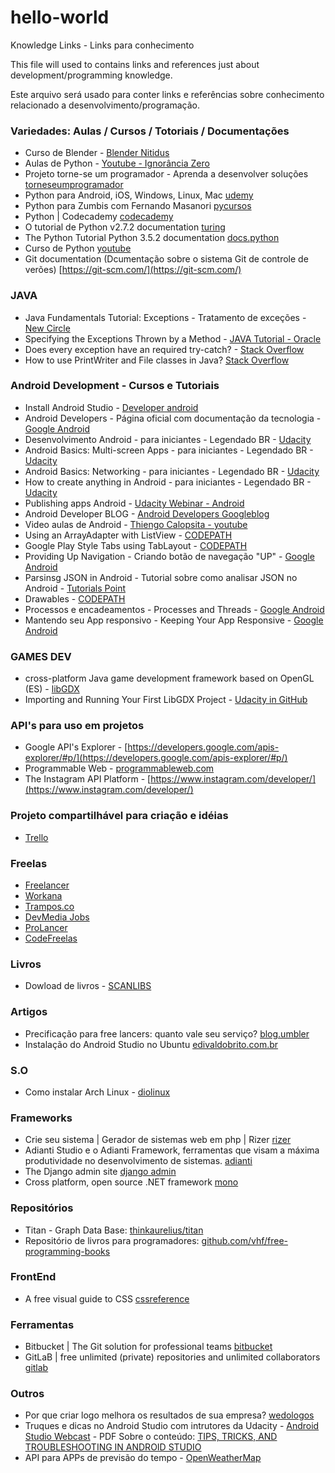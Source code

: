 # hello-world

Knowledge Links - Links para conhecimento

This file will used to contains links and references just about development/programming knowledge.

Este arquivo será usado para conter links e referências sobre conhecimento relacionado a desenvolvimento/programação.

### Variedades: Aulas / Cursos / Totoriais / Documentações
* Curso de Blender - [Blender Nitidus](https://www.youtube.com/user/rodmeloufpa)
* Aulas de Python - [Youtube - Ignorância Zero](https://www.youtube.com/playlist?list=PLfCKf0-awunOu2WyLe2pSD2fXUo795xRe)
* Projeto torne-se um programador - Aprenda a desenvolver soluções [torneseumprogramador](http://www.torneseumprogramador.com.br/)
* Python para Android, iOS, Windows, Linux, Mac [udemy](https://www.udemy.com/python-para-android-ios-windows-linux-mac/)
* Python para Zumbis com Fernando Masanori [pycursos](http://www.pycursos.com/python-para-zumbis/)
* Python | Codecademy [codecademy](https://www.codecademy.com/pt/learn/python)
* O tutorial de Python v2.7.2 documentation [turing](http://turing.com.br/pydoc/2.7/tutorial/)
* The Python Tutorial Python 3.5.2 documentation [docs.python](https://docs.python.org/3/tutorial/index.html)
* Curso de Python [youtube](https://www.youtube.com/playlist?list=PLesCEcYj003QxPQ4vTXkt22-E11aQvoVj)
* Git documentation (Dcumentação sobre o sistema Git de controle de verões) [https://git-scm.com/](https://git-scm.com/)

### JAVA

* Java Fundamentals Tutorial: Exceptions - Tratamento de exceções - [New Circle](https://newcircle.com/bookshelf/java_fundamentals_tutorial/exceptions)
* Specifying the Exceptions Thrown by a Method - [JAVA Tutorial - Oracle](https://docs.oracle.com/javase/tutorial/essential/exceptions/declaring.html)
* Does every exception have an required try-catch? - [Stack Overflow](http://stackoverflow.com/questions/29851253/does-every-exception-have-an-required-try-catch)
* How to use PrintWriter and File classes in Java? [Stack Overflow](http://stackoverflow.com/questions/11496700/how-to-use-printwriter-and-file-classes-in-java)

### Android Development - Cursos e Tutoriais
* Install Android Studio - [Developer android](https://developer.android.com/studio/install.html?hl=pt-br)
* Android Developers - Página oficial com documentação da tecnologia - [Google Android](https://developer.android.com/index.html)
* Desenvolvimento Android - para iniciantes - Legendado BR - [Udacity](https://br.udacity.com/course/android-development-for-beginners--ud837/)
* Android Basics: Multi-screen Apps - para iniciantes - Legendado BR - [Udacity](https://br.udacity.com/course/android-basics-multi-screen-apps--ud839/)
* Android Basics: Networking - para iniciantes - Legendado BR - [Udacity](https://br.udacity.com/course/android-basics-networking--ud843/)
* How to create anything in Android - para iniciantes - Legendado BR - [Udacity](https://br.udacity.com/course/how-to-create-anything-in-android--ud802/)
* Publishing apps Android - [Udacity Webinar - Android](https://br.udacity.com/events/details/?slug=como-publicar-seu-app-android-dicas-de-um-expert-google)
* Android Developer BLOG - [Android Developers Googleblog](https://android-developers.googleblog.com/)
* Video aulas de Android - [Thiengo Calopsita - youtube](https://www.youtube.com/user/thiengoCalopsita/videos)
* Using an ArrayAdapter with ListView - [CODEPATH](https://guides.codepath.com/android/Using-an-ArrayAdapter-with-ListView)
* Google Play Style Tabs using TabLayout - [CODEPATH](https://guides.codepath.com/android/google-play-style-tabs-using-tablayout#sliding-tabs-layout)
* Providing Up Navigation - Criando botão de navegação "UP" - [Google Android](https://developer.android.com/training/implementing-navigation/ancestral.html?utm_source=udacity&utm_medium=course&utm_campaign=android_basics)
* Parsinsg JSON in Android - Tutorial sobre como analisar JSON no Android - [Tutorials Point](http://www.tutorialspoint.com/android/android_json_parser.htm)
* Drawables - [CODEPATH](https://guides.codepath.com/android/Drawables)
* Processos e encadeamentos - Processes and Threads - [Google Android](https://developer.android.com/guide/components/processes-and-threads.html?utm_source=udacity&utm_medium=course&utm_campaign=android_basics)
* Mantendo seu App responsivo - Keeping Your App Responsive - [Google Android](https://developer.android.com/training/articles/perf-anr.html?utm_source=udacity&utm_medium=course&utm_campaign=android_basics)

### GAMES DEV
* cross-platform Java game development framework based on OpenGL (ES) - [libGDX](https://github.com/libgdx/libgdx)
* Importing and Running Your First LibGDX Project - [Udacity in GitHub](https://github.com/udacity/ud405/blob/master/1.2.01-Demo-GettingStartedWithLibGDX/README.md)

### API's para uso em projetos
* Google API's Explorer - [https://developers.google.com/apis-explorer/#p/](https://developers.google.com/apis-explorer/#p/)
* Programmable Web - [programmableweb.com](https://www.programmableweb.com/)
* The Instagram API Platform - [https://www.instagram.com/developer/](https://www.instagram.com/developer/)


### Projeto compartilhável para criação e idéias
* [Trello](https://trello.com/invite/b/udb2FiWj/73d1e51da9c5de7a498401620a7b6061/desenvolvimento)


### Freelas
* [Freelancer](https://www.freelancer.com/)
* [Workana](https://www.workana.com/pt)
* [Trampos.co](http://trampos.co/)
* [DevMedia Jobs](http://www.devmedia.com.br/jobs/vagas-programacao/)
* [ProLancer](http://www.prolancer.com.br)
* [CodeFreelas](https://codefreelas.com/vagas)

### Livros
* Dowload de livros - [SCANLIBS](https://scanlibs.com/)

### Artigos
* Precificação para free lancers: quanto vale seu serviço? [blog.umbler](http://blog.umbler.com/br/precificacao-para-free-lancers-quanto-vale-seu-servico/)
* Instalação do Android Studio no Ubuntu [edivaldobrito.com.br](http://www.edivaldobrito.com.br/instalar-android-studio-no-ubuntu/)

### S.O
* Como instalar Arch Linux - [diolinux](http://www.diolinux.com.br/2015/05/a-maneira-mais-facil-de-instalar-o-arch-linux.html)

### Frameworks
* Crie seu sistema | Gerador de sistemas web em php | Rizer [rizer](www.rizer.com.br)
* Adianti Studio e o Adianti Framework, ferramentas que visam a máxima produtividade no desenvolvimento de sistemas. [adianti](http://www.adianti.com.br/)
* The Django admin site [django admin](https://docs.djangoproject.com/en/1.10/ref/contrib/admin)
* Cross platform, open source .NET framework [mono](http://www.mono-project.com/)

### Repositórios
* Titan - Graph Data Base: [thinkaurelius/titan](https://github.com/thinkaurelius/titan)
* Repositório de livros para programadores: [github.com/vhf/free-programming-books](https://github.com/vhf/free-programming-books/blob/master/free-programming-books-pt_BR.md)

### FrontEnd
* A free visual guide to CSS [cssreference](http://cssreference.io/)

### Ferramentas 
* Bitbucket | The Git solution for professional teams [bitbucket](https://bitbucket.org)
* GitLaB | free unlimited (private) repositories and unlimited collaborators [gitlab](https://gitlab.com/)

### Outros
* Por que criar logo melhora os resultados de sua empresa? [wedologos](http://www.wedologos.com.br/)
* Truques e dicas no Android Studio com intrutores da Udacity - [Android Studio Webcast](https://plus.google.com/events/c23f0fcnvphgkb5hj3u2a9crdd4?cfem=1&authkey=CMuyhs-T-4iGFA) - PDF Sobre o conteúdo: [TIPS, TRICKS, AND TROUBLESHOOTING IN ANDROID STUDIO](https://drive.google.com/file/d/0B1kaWbepsXZxYV9pUVJOYUcxZGc/view)
* API para APPs de previsão do tempo - [OpenWeatherMap](http://openweathermap.org/)
